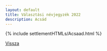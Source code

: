 ```yaml
---
layout: default
title: Választási névjegyzék 2022
description: Acsád
---
```


{% include settlementHTMLs/Acsaad.html %}

[Vissza](../)
